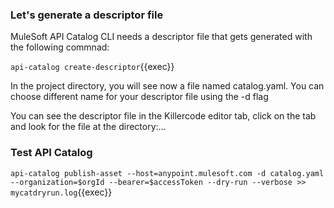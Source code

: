 ### Let's generate a descriptor file

MuleSoft API Catalog CLI needs a descriptor file that gets generated with the following commnad:

`api-catalog create-descriptor`{{exec}}

In the project directory, you will see now a file named catalog.yaml. You can choose different name for your descriptor file using the -d <file name> flag

You can see the descriptor file in the Killercode editor tab, click on the tab and look for the file at the directory:...

### Test API Catalog

`api-catalog publish-asset --host=anypoint.mulesoft.com -d catalog.yaml --organization=$orgId --bearer=$accessToken --dry-run --verbose >> mycatdryrun.log`{{exec}}




